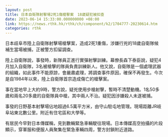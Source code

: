 ```yaml
---
layout: post
title: 日本自衛隊射擊場2死1傷槍擊案　18歲疑犯被扣查
date: 2023-06-14 15:33:00.000000000 +08:00
link: https://news.rthk.hk/rthk/ch/component/k2/1704777-20230614.htm
categories: rthk
---
```


日本歧阜市陸上自衛隊射擊場槍擊案，造成2死1重傷，涉嫌行兇的18歲自衛隊候補生當場被捕，正被警方扣留調查。

陸上自衛隊說，事發時，新隊員正進行實彈射擊訓練。幕僚長森下泰臣說，疑犯4月加入自衛隊，3名被槍擊的隊員負責訓練新人。他又說，自衛隊是一個處理武器的組織，如此事件不能原諒，會嚴肅處理，將調查事件原因，確保不再發生。今次是自1984年以來，陸上自衛隊首宗造成傷亡的槍擊案。

事在當地早上大約9時，警方說，疑兇使用步槍射擊，暫時不清楚動機。1名50多歲和兩名20多歲的自衛隊員中槍，其中兩人不治。疑犯因涉嫌殺人未遂被捕。

事發的日野基本射擊場佔地超過6.5萬平方米，由守山駐屯地管理。現場距離JR岐阜站東北數公里。附近有住宅區和大學等。

有居民今早對日本傳媒稱，見到數輛緊急車輛駛往現場。日本傳媒高空拍攝的片段顯示，穿軍服和便服人員聚集在緊急車輛四周，警方封鎖附近道路。
